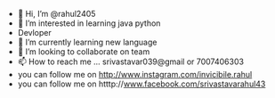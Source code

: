 - 👋 Hi, I’m @rahul2405
- 👀 I’m interested in learning java python 
- Devloper
- 🌱 I’m currently learning new language
- 💞️ I’m looking to collaborate on team
- 📫 How to reach me ... srivastavar039@gmail or 7007406303
- you can follow me on http://www.instagram.com/invicibile.rahul
- you can follow me on htttp://www.facebook.com/srivastavarahul43

<!---
rahul2405/rahul2405 is a ✨ special ✨ repository because its `README.md` (this file) appears on your GitHub profile.
You can click the Preview link to take a look at your changes.
--->
